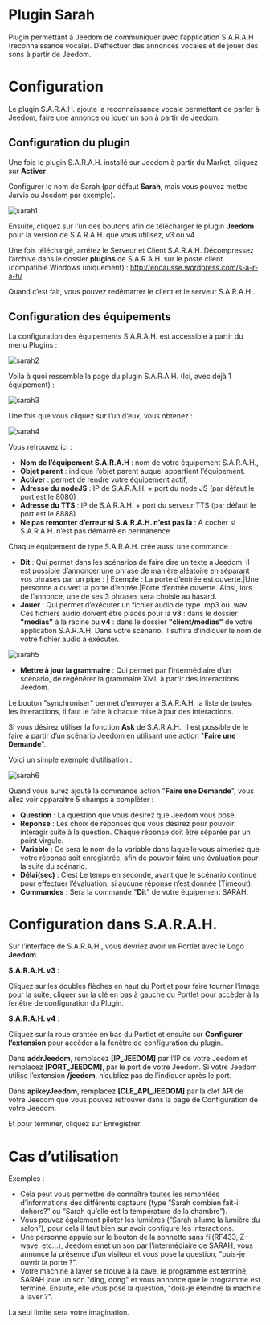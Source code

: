 # Plugin Sarah

Plugin permettant à Jeedom de communiquer avec l’application S.A.R.A.H (reconnaissance vocale). D’effectuer des annonces vocales et de jouer des sons à partir de Jeedom.

# Configuration 

Le plugin S.A.R.A.H. ajoute la reconnaissance vocale permettant de parler à Jeedom, faire une annonce ou jouer un son à partir de Jeedom.

## Configuration du plugin 

Une fois le plugin S.A.R.A.H. installé sur Jeedom à partir du Market, cliquez sur **Activer**.

Configurer le nom de Sarah (par défaut **Sarah**, mais vous pouvez mettre Jarvis ou Jeedom par exemple).

![sarah1](../images/sarah1.PNG)

Ensuite, cliquez sur l’un des boutons afin de télécharger le plugin **Jeedom** pour la version de S.A.R.A.H. que vous utilisez, v3 ou v4.

Une fois téléchargé, arrêtez le Serveur et Client S.A.R.A.H. Décompressez l’archive dans le dossier **plugins** de S.A.R.A.H. sur le poste client (compatible Windows uniquement) :
<http://encausse.wordpress.com/s-a-r-a-h/>

Quand c’est fait, vous pouvez redémarrer le client et le serveur S.A.R.A.H..

## Configuration des équipements 

La configuration des équipements S.A.R.A.H. est accessible à partir du menu Plugins :

![sarah2](../images/sarah2.PNG)

Voilà à quoi ressemble la page du plugin S.A.R.A.H. (Ici, avec déjà 1 équipement) :

![sarah3](../images/sarah3.PNG)

Une fois que vous cliquez sur l’un d’eux, vous obtenez :

![sarah4](../images/sarah4.PNG)

Vous retrouvez ici :

-   **Nom de l’équipement S.A.R.A.H** : nom de votre équipement S.A.R.A.H.,
-   **Objet parent** : indique l’objet parent auquel appartient l’équipement.
-   **Activer** : permet de rendre votre équipement actif,
-   **Adresse du nodeJS** : IP de S.A.R.A.H. + port du node JS (par défaut le port est le 8080)
-   **Adresse du TTS** : IP de S.A.R.A.H. + port du serveur TTS (par défaut le port est le 8888)
-   **Ne pas remonter d’erreur si S.A.R.A.H. n’est pas là** : A cocher si S.A.R.A.H. n’est pas démarré en permanence

Chaque équipement de type S.A.R.A.H. crée aussi une commande :

-   **Dit** : Qui permet dans les scénarios de faire dire un texte à Jeedom. Il est possible d’annoncer une phrase de manière aléatoire en séparant vos phrases par un pipe : | Exemple : La porte d’entrée est ouverte.|Une personne a ouvert la porte d’entrée.|Porte d’entrée ouverte. Ainsi, lors de l’annonce, une de ses 3 phrases sera choisie au hasard.
-   **Jouer** : Qui permet d’exécuter un fichier audio de type .mp3 ou .wav. Ces fichiers audio doivent être placés pour la **v3** : dans le dossier **"medias"** à la racine ou **v4** : dans le dossier **"client/medias"** de votre application S.A.R.A.H. Dans votre scénario, il suffira d’indiquer le nom de votre fichier audio à exécuter.

![sarah5](../images/sarah5.PNG)

-   **Mettre à jour la grammaire** : Qui permet par l’intermédiaire d’un scénario, de regénérer la grammaire XML à partir des interactions Jeedom.

Le bouton "synchroniser" permet d’envoyer à S.A.R.A.H. la liste de toutes les interactions, il faut le faire à chaque mise à jour des interactions.

Si vous désirez utiliser la fonction **Ask** de S.A.R.A.H., il est possible de le faire à partir d’un scénario Jeedom en utilisant une action "**Faire une Demande**".

Voici un simple exemple d’utilisation :

![sarah6](../images/sarah6.PNG)

Quand vous aurez ajouté la commande action "**Faire une Demande**", vous allez voir apparaitre 5 champs à complèter :

-   **Question** : La question que vous désirez que Jeedom vous pose.
-   **Réponse** : Les choix de réponses que vous désirez pour pouvoir interagir suite à la question. Chaque réponse doit être séparée par un point virgule.
-   **Variable** : Ce sera le nom de la variable dans laquelle vous aimeriez que votre réponse soit enregistrée, afin de pouvoir faire une évaluation pour la suite du scénario.
-   **Délai(sec)** : C’est Le temps en seconde, avant que le scénario continue pour effectuer l’évaluation, si aucune réponse n’est donnée (Timeout).
-   **Commandes** : Sera la commande "**Dit**" de votre équipement SARAH.

# Configuration dans S.A.R.A.H. 

Sur l’interface de S.A.R.A.H., vous devriez avoir un Portlet avec le Logo **Jeedom**.

**S.A.R.A.H. v3** :

Cliquez sur les doubles flèches en haut du Portlet pour faire tourner l’image pour la suite, cliquer sur la clé en bas à gauche du Portlet pour accèder à la fenêtre de configuration du Plugin.

**S.A.R.A.H. v4** :

Cliquez sur la roue crantée en bas du Portlet et ensuite sur **Configurer l’extension** pour accèder à la fenêtre de configuration du plugin.

Dans **addrJeedom**, remplacez **\[IP\_JEEDOM\]** par l’IP de votre Jeedom et remplacez **\[PORT\_JEEDOM\]**, par le port de votre Jeedom. Si votre Jeedom utilise l’extension **/jeedom**, n’oubliez pas de l’indiquer après le port.

Dans **apikeyJeedom**, remplacez **\[CLE\_API\_JEEDOM\]** par la clef API de votre Jeedom que vous pouvez retrouver dans la page de Configuration de votre Jeedom.

Et pour terminer, cliquez sur Enregistrer.

# Cas d’utilisation 

Exemples :

-   Cela peut vous permettre de connaître toutes les remontées d’informations des différents capteurs (type “Sarah combien fait-il dehors?” ou “Sarah qu’elle est la température de la chambre”).
-   Vous pouvez également piloter les lumières (“Sarah allume la lumière du salon”), pour cela il faut bien sur avoir configuré les interactions.
-   Une personne appuie sur le bouton de la sonnette sans fil(RF433, Z-wave, etc…), Jeedom émet un son par l’intermédiaire de SARAH, vous annonce la présence d’un visiteur et vous pose la question, "puis-je ouvrir la porte ?".
-   Votre machine à laver se trouve à la cave, le programme est terminé, SARAH joue un son "ding, dong" et vous annonce que le programme est terminé. Ensuite, elle vous pose la question, "dois-je éteindre la machine à laver ?".

La seul limite sera votre imagination.
